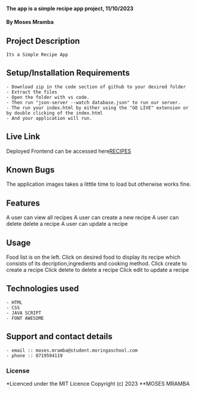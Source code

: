 #### The app is a simple recipe app project, 11/10/2023
#### **By Moses Mramba**
## Project Description
    Its a Simple Recipe App
## Setup/Installation Requirements
    - Download zip in the code section of github to your desired folder
    - Extract the files
    - Open the folder with vs code.
    - Then run "json-server --watch database.json" to run our server.
    - The run your index.html by either using the "GO LIVE" extension or by double clicking of the index.html
    - And your application will run.

## Live Link
Deployed Frontend can be accessed here[RECIPES](https://mosesmramba.github.io/Phase-1-recipe-Project/)

## Known Bugs
The application images takes a litttle time to load but otherwise works fine.

## Features
A user can view all recipes
A user can create a new recipe
A user can delete delete a recipe
A user can update a recipe

## Usage
Food list is on the left.
Click on desired food to display its recipe which consists of its decription,ingredients and cooking method.
Click create to create a recipe
Click delete to delete a recipe 
Click edit to update a recipe

## Technologies used
    - HTML
    - CSS
    - JAVA SCRIPT
    - FONT AWESOME

## Support and contact details
    - email :: moses.mramba@student.moringaschool.com
    - phone :: 0719594119

### License
*Licenced under the MIT Licence
Copyright (c) 2023 **MOSES MRAMBA